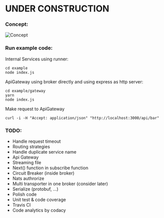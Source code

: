 # UNDER CONSTRUCTION

### Concept:
![Concept](https://i.imgur.com/U2NWxd5.jpg)

### Run example code:
Internal Services using runner:
```
cd example
node index.js
```

ApiGateway using broker directly and using express as http server:
```
cd example/gateway
yarn
node index.js
```

Make request to ApiGateway
```
curl -i -H "Accept: application/json" "http://localhost:3000/api/bar" 
```

### TODO:
- Handle request timeout
- Routing strategies
- Handle duplicate service name
- Api Gateway
- Streaming file
- Next() function in subscribe function
- Circuit Breaker (inside broker)
- Nats authrorize
- Multi transporter in one broker (consider later)
- Serialize (protobuf, ...)
- Polish code
- Unit test & code coverage
- Travis CI
- Code analytics by codacy
